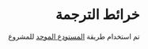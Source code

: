 <div dir=rtl>

# خرائط الترجمة

تم استخدام طريقة [المستودع الموحد](https://github.com/arabi-js/arabi) للمشروع

</div>
